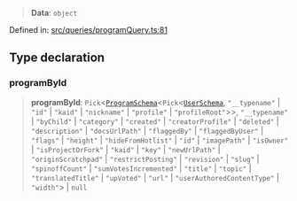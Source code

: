 > **Data**: `object`

Defined in: [src/queries/programQuery.ts:81](https://github.com/bhavjitChauhan/khan-api/blob/67d30ab4498111952301bcaddbef9a132bf75105/src/queries/programQuery.ts#L81)

## Type declaration

### programById

> **programById**: `Pick`\<[`ProgramSchema`](api/interfaces%5CProgramSchema.md)\<`Pick`\<[`UserSchema`](api/interfaces%5CUserSchema.md), `"__typename"` \| `"id"` \| `"kaid"` \| `"nickname"` \| `"profile"` \| `"profileRoot"`\>\>, `"__typename"` \| `"byChild"` \| `"category"` \| `"created"` \| `"creatorProfile"` \| `"deleted"` \| `"description"` \| `"docsUrlPath"` \| `"flaggedBy"` \| `"flaggedByUser"` \| `"flags"` \| `"height"` \| `"hideFromHotlist"` \| `"id"` \| `"imagePath"` \| `"isOwner"` \| `"isProjectOrFork"` \| `"kaid"` \| `"key"` \| `"newUrlPath"` \| `"originScratchpad"` \| `"restrictPosting"` \| `"revision"` \| `"slug"` \| `"spinoffCount"` \| `"sumVotesIncremented"` \| `"title"` \| `"topic"` \| `"translatedTitle"` \| `"upVoted"` \| `"url"` \| `"userAuthoredContentType"` \| `"width"`\> \| `null`
